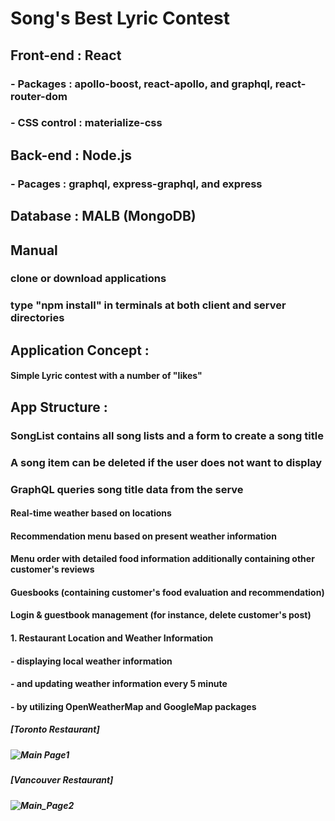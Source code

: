 # Song's Best Lyric Contest

## Front-end : React
###  - Packages : apollo-boost, react-apollo, and graphql, react-router-dom
###  - CSS control : materialize-css
## Back-end : Node.js
###  - Pacages : graphql, express-graphql, and express
## Database : MALB (MongoDB)

## Manual
### clone or download applications
### type "npm install" in terminals at both client and server directories  

## Application Concept :
#### Simple Lyric contest with a number of "likes"

## App Structure :
### SongList contains all song lists and a form to create a song title
### A song item can be deleted if the user does not want to display
### GraphQL queries song title data from the serve




#### Real-time weather based on locations
#### Recommendation menu based on present weather information
#### Menu order with detailed food information additionally containing other customer's reviews
#### Guesbooks (containing customer's food evaluation and recommendation)
#### Login & guestbook management (for instance, delete customer's post)

#### 1. Restaurant Location and Weather Information
####      - displaying local weather information 
####      - and updating weather information every 5 minute 
####      - by utilizing OpenWeatherMap and GoogleMap packages
##### [Toronto Restaurant]
##### ![Main Page1](/client/public/images/git_readme/location.PNG)
##### [Vancouver Restaurant]
##### ![Main_Page2](/client/public/images/git_readme/location2.PNG)
